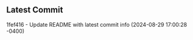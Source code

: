 
## Latest Commit
1fef416 - Update README with latest commit info (2024-08-29 17:00:28 -0400) <Yunxi-Zhou>
